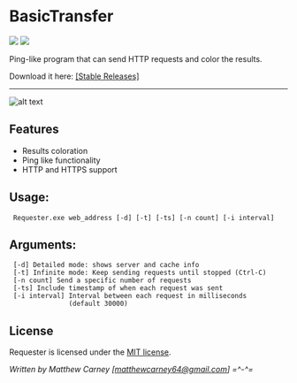 # BasicTransfer

[![](https://img.shields.io/badge/version-1.0-brightgreen.svg)]() ![](https://img.shields.io/maintenance/yes/2018.svg)

Ping-like program that can send HTTP requests and color the results.

Download it here: [[Stable Releases]](https://github.com/Killeroo/Requester/releases)
***
![alt text](docs/screenshots/screenshot.png "PowerPing in action")

## Features

- Results coloration 
- Ping like functionality
- HTTP and HTTPS support

## Usage: 
     Requester.exe web_address [-d] [-t] [-ts] [-n count] [-i interval]
               
## Arguments:
     [-d] Detailed mode: shows server and cache info
     [-t] Infinite mode: Keep sending requests until stopped (Ctrl-C)
     [-n count] Send a specific number of requests
     [-ts] Include timestamp of when each request was sent
     [-i interval] Interval between each request in milliseconds 
                   (default 30000)
     
## License

Requester is licensed under the [MIT license](LICENSE).

*Written by Matthew Carney [matthewcarney64@gmail.com] =^-^=*
